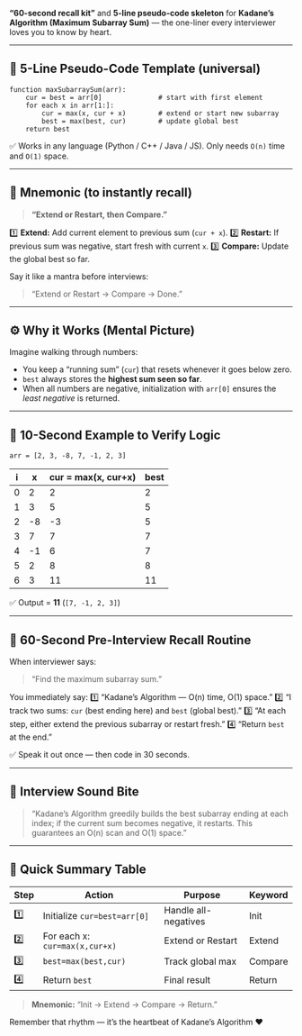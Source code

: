 **“60-second recall kit”** and **5-line pseudo-code skeleton** for **Kadane’s Algorithm (Maximum Subarray Sum)** — the one-liner every interviewer loves you to know by heart.

---

## 🧠 5-Line Pseudo-Code Template (universal)

```
function maxSubarraySum(arr):
    cur = best = arr[0]              # start with first element
    for each x in arr[1:]:           
        cur = max(x, cur + x)        # extend or start new subarray
        best = max(best, cur)        # update global best
    return best
```

✅ Works in any language (Python / C++ / Java / JS).
Only needs `O(n)` time and `O(1)` space.

---

## 🧩 Mnemonic (to instantly recall)

> **“Extend or Restart, then Compare.”**

1️⃣ **Extend:** Add current element to previous sum (`cur + x`).
2️⃣ **Restart:** If previous sum was negative, start fresh with current `x`.
3️⃣ **Compare:** Update the global best so far.

Say it like a mantra before interviews:

> “Extend or Restart → Compare → Done.”

---

## ⚙️ Why it Works (Mental Picture)

Imagine walking through numbers:

* You keep a “running sum” (`cur`) that resets whenever it goes below zero.
* `best` always stores the **highest sum seen so far**.
* When all numbers are negative, initialization with `arr[0]` ensures the *least negative* is returned.

---

## 🧩 10-Second Example to Verify Logic

```
arr = [2, 3, -8, 7, -1, 2, 3]
```

| i | x  | cur = max(x, cur+x) | best |
| - | -- | ------------------- | ---- |
| 0 | 2  | 2                   | 2    |
| 1 | 3  | 5                   | 5    |
| 2 | -8 | -3                  | 5    |
| 3 | 7  | 7                   | 7    |
| 4 | -1 | 6                   | 7    |
| 5 | 2  | 8                   | 8    |
| 6 | 3  | 11                  | 11   |

✅ Output = **11** (`[7, -1, 2, 3]`)

---

## 🧠 60-Second Pre-Interview Recall Routine

When interviewer says:

> “Find the maximum subarray sum.”

You immediately say:
1️⃣ “Kadane’s Algorithm — O(n) time, O(1) space.”
2️⃣ “I track two sums: `cur` (best ending here) and `best` (global best).”
3️⃣ “At each step, either extend the previous subarray or restart fresh.”
4️⃣ “Return `best` at the end.”

✅ Speak it out once — then code in 30 seconds.

---

## 💬 Interview Sound Bite

> “Kadane’s Algorithm greedily builds the best subarray ending at each index; if the current sum becomes negative, it restarts.
> This guarantees an O(n) scan and O(1) space.”

---

## 🧩 Quick Summary Table

| Step | Action                         | Purpose              | Keyword |
| ---- | ------------------------------ | -------------------- | ------- |
| 1️⃣  | Initialize `cur=best=arr[0]`   | Handle all-negatives | Init    |
| 2️⃣  | For each x: `cur=max(x,cur+x)` | Extend or Restart    | Extend  |
| 3️⃣  | `best=max(best,cur)`           | Track global max     | Compare |
| 4️⃣  | Return `best`                  | Final result         | Return  |

> **Mnemonic:** “Init → Extend → Compare → Return.”

Remember that rhythm — it’s the heartbeat of Kadane’s Algorithm ❤️
